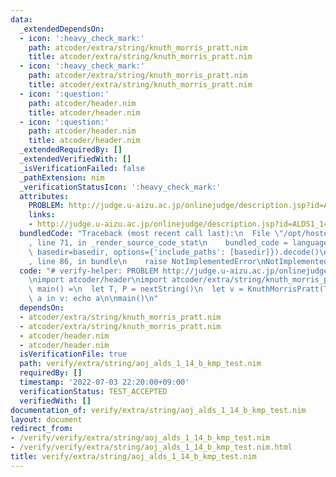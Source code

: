 ```yaml
---
data:
  _extendedDependsOn:
  - icon: ':heavy_check_mark:'
    path: atcoder/extra/string/knuth_morris_pratt.nim
    title: atcoder/extra/string/knuth_morris_pratt.nim
  - icon: ':heavy_check_mark:'
    path: atcoder/extra/string/knuth_morris_pratt.nim
    title: atcoder/extra/string/knuth_morris_pratt.nim
  - icon: ':question:'
    path: atcoder/header.nim
    title: atcoder/header.nim
  - icon: ':question:'
    path: atcoder/header.nim
    title: atcoder/header.nim
  _extendedRequiredBy: []
  _extendedVerifiedWith: []
  _isVerificationFailed: false
  _pathExtension: nim
  _verificationStatusIcon: ':heavy_check_mark:'
  attributes:
    PROBLEM: http://judge.u-aizu.ac.jp/onlinejudge/description.jsp?id=ALDS1_14_B
    links:
    - http://judge.u-aizu.ac.jp/onlinejudge/description.jsp?id=ALDS1_14_B
  bundledCode: "Traceback (most recent call last):\n  File \"/opt/hostedtoolcache/Python/3.10.8/x64/lib/python3.10/site-packages/onlinejudge_verify/documentation/build.py\"\
    , line 71, in _render_source_code_stat\n    bundled_code = language.bundle(stat.path,\
    \ basedir=basedir, options={'include_paths': [basedir]}).decode()\n  File \"/opt/hostedtoolcache/Python/3.10.8/x64/lib/python3.10/site-packages/onlinejudge_verify/languages/nim.py\"\
    , line 86, in bundle\n    raise NotImplementedError\nNotImplementedError\n"
  code: "# verify-helper: PROBLEM http://judge.u-aizu.ac.jp/onlinejudge/description.jsp?id=ALDS1_14_B\n\
    \nimport atcoder/header\nimport atcoder/extra/string/knuth_morris_pratt\n\nproc\
    \ main() =\n  let T, P = nextString()\n  let v = KnuthMorrisPratt(T, P)\n  for\
    \ a in v: echo a\n\nmain()\n"
  dependsOn:
  - atcoder/extra/string/knuth_morris_pratt.nim
  - atcoder/extra/string/knuth_morris_pratt.nim
  - atcoder/header.nim
  - atcoder/header.nim
  isVerificationFile: true
  path: verify/extra/string/aoj_alds_1_14_b_kmp_test.nim
  requiredBy: []
  timestamp: '2022-07-03 22:20:00+09:00'
  verificationStatus: TEST_ACCEPTED
  verifiedWith: []
documentation_of: verify/extra/string/aoj_alds_1_14_b_kmp_test.nim
layout: document
redirect_from:
- /verify/verify/extra/string/aoj_alds_1_14_b_kmp_test.nim
- /verify/verify/extra/string/aoj_alds_1_14_b_kmp_test.nim.html
title: verify/extra/string/aoj_alds_1_14_b_kmp_test.nim
---
```

